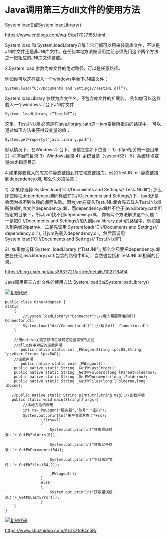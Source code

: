 # Java调用第三方dll文件的使用方法 

System.load()或System.loadLibrary()

https://www.cnblogs.com/wq-9/p/17027155.html



System.load 和 System.loadLibrary详解
1.它们都可以用来装载库文件，不论是JNI库文件还是非JNI库文件。在任何本地方法被调用之前必须先用这个两个方法之一把相应的JNI库文件装载。

2.System.load 参数为库文件的绝对路径，可以是任意路径。


例如你可以这样载入一个windows平台下JNI库文件：

```
System.load(“C://Documents and Settings//TestJNI.dll”);
```

System.loadLibrary 参数为库文件名，不包含库文件的扩展名。
例如你可以这样载入一个windows平台下JNI库文件

```
System. loadLibrary (“TestJNI”);
```

这里，TestJNI.dll 必须是在java.library.path这一jvm变量所指向的路径中。
可以通过如下方法来获得该变量的值：

```
System.getProperty(“java.library.path”);
```


默认情况下，在Windows平台下，该值包含如下位置：
1）和jre相关的一些目录
2）程序当前目录
3）Windows目录
4）系统目录（system32）
5）系统环境变量path指定目录

 

4.如果你要载入的库文件静态链接到其它动态链接库，例如TestJNI.dll 静态链接到dependency.dll, 那么你必须注意：


1）如果你选择
System.load(“C://Documents and Settings// TestJNI.dll”);
那么即使你把dependency.dll同样放在C://Documents and Settings//下，load还是会因为找不到依赖的dll而失败。因为jvm在载入TestJNI.dll会先去载入TestJNI.dll所依赖的库文件dependency.dll，而dependency.dll并不位于java.library.path所指定的目录下，所以jvm找不到dependency.dll。
你有两个方法解决这个问题：一是把C://Documents and Settings//加入到java.library.path的路径中，例如加入到系统的path中。二是先调用
System.load(“C://Documents and Settings// dependency.dll”); 让jvm先载入dependency.dll，然后再调用System.load(“C://Documents and Settings// TestJNI.dll”);


2）如果你选择
System. loadLibrary (“TestJNI”);
那么你只要把dependency.dll放在任何java.library.path包含的路径中即可，当然也包括和TestJNI.dll相同的目录。


https://blog.csdn.net/aas3637721/article/details/102716494

 

Java调用第三方dll文件的使用方法 System.load()或System.loadLibrary()

[![复制代码](D:\my-note\java\native\assets\copycode.gif)](javascript:void(0);)

```
public class OtherAdapter {
static
    {
        //System.loadLibrary("Connector");//载入需要调用的dll  Connector.dll
        System.load("d://Connector.dll");//载入dll  Connector.dll
    }
 
    //用native关键字修饰将被其它语言实现的方法
    //dll文件中对应的函数声明
       public native static int _PWLogon(String lpszDS,String lpszUser,String lpszPWD);
    //函数声明
       public native static void _PWLogout();
    public native static String _GetPWLastError();
    public native static String _GetPWFolders(long lParentFolderno);
    public native static String _GetPWDocuments(long lFolderno);
    public native static String _GetPWFiles(long lFolderno,long lDocno);
 
   //public native static String pirntStr(String msg);//函数声明
   public static void main(String[] args){
        //本地方法的调用
        int rs=_PWLogon("服务器","账号","密码");
        System.out.println("用户登录状态："+rs);
                if(rs==1)
                {
                    System.out.println("获取顶级目录："+_GetPWFolders(0));
 
                    System.out.println("获取父子目录："+_GetPWDocuments(54));
 
                    System.out.println("下载指定文件："+_GetPWFiles(54,2));
 
                    _PWLogout();
                }
                else
                {
                    System.out.println("获取错误信息："+_GetPWLastError());
                }
    }
}
```

[![复制代码](D:\my-note\java\native\assets\copycode.gif)](javascript:void(0);)

https://www.shuzhiduo.com/A/Gkz1oP4n5R/